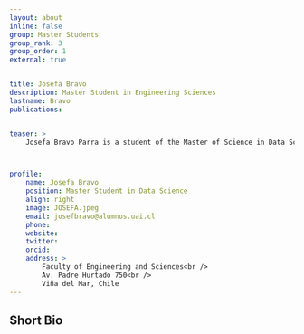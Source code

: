 ```yaml
---
layout: about
inline: false
group: Master Students
group_rank: 3
group_order: 1
external: true


title: Josefa Bravo
description: Master Student in Engineering Sciences
lastname: Bravo
publications: 


teaser: >
    Josefa Bravo Parra is a student of the Master of Science in Data Science at the Universidad Adolfo Ibáñez, Chile. Her academic interests are focused on Machine Learning and Deep Learning models. Currently, under the supervision of Prof. Jorge Acuña, PhD, she is involved in developing predictive models to estimate surgery duration for cancer patients.



profile:
    name: Josefa Bravo
    position: Master Student in Data Science
    align: right
    image: JOSEFA.jpeg
    email: josefbravo@alumnos.uai.cl
    phone: 
    website: 
    twitter: 
    orcid: 
    address: >
        Faculty of Engineering and Sciences<br />
        Av. Padre Hurtado 750<br />        
        Viña del Mar, Chile
---
```




## Short Bio
